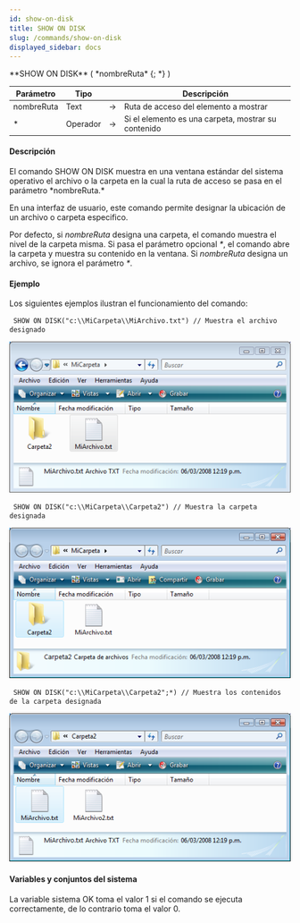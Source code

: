 ```yaml
---
id: show-on-disk
title: SHOW ON DISK
slug: /commands/show-on-disk
displayed_sidebar: docs
---
```


<!--REF #_command_.SHOW ON DISK.Syntax-->**SHOW ON DISK** ( *nombreRuta* {; *} )<!-- END REF-->
<!--REF #_command_.SHOW ON DISK.Params-->
| Parámetro | Tipo |  | Descripción |
| --- | --- | --- | --- |
| nombreRuta | Text | &srarr; | Ruta de acceso del elemento a mostrar |
| * | Operador | &srarr; | Si el elemento es una carpeta, mostrar su contenido |

<!-- END REF-->

#### Descripción 

<!--REF #_command_.SHOW ON DISK.Summary-->El comando SHOW ON DISK muestra en una ventana estándar del sistema operativo el archivo o la carpeta en la cual la ruta de acceso se pasa en el parámetro *nombreRuta.<!-- END REF-->*  
  
En una interfaz de usuario, este comando permite designar la ubicación de un archivo o carpeta especifico.

Por defecto, si *nombreRuta* designa una carpeta, el comando muestra el nivel de la carpeta misma. Si pasa el parámetro opcional *\**, el comando abre la carpeta y muestra su contenido en la ventana. Si *nombreRuta* designa un archivo, se ignora el parámetro *\**. 

#### Ejemplo 

Los siguientes ejemplos ilustran el funcionamiento del comando:

```4d
 SHOW ON DISK("c:\\MiCarpeta\\MiArchivo.txt") // Muestra el archivo designado
```

![](../assets/en/commands/pict35007.es.png)

```4d
 SHOW ON DISK("c:\\MiCarpeta\\Carpeta2") // Muestra la carpeta designada
```

![](../assets/en/commands/pict35008.es.png)

```4d
 SHOW ON DISK("c:\\MiCarpeta\\Carpeta2";*) // Muestra los contenidos de la carpeta designada
```

![](../assets/en/commands/pict35009.es.png)

#### Variables y conjuntos del sistema 

La variable sistema OK toma el valor 1 si el comando se ejecuta correctamente, de lo contrario toma el valor 0\. 
